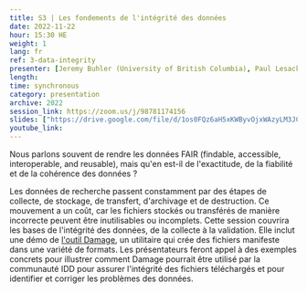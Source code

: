 ```yaml
---
title: S3 | Les fondements de l'intégrité des données
date: 2022-11-22
hour: 15:30 HE
weight: 1
lang: fr
ref: 3-data-integrity
presenter: [Jeremy Buhler (University of British Columbia), Paul Lesack (University of British Columbia), Margaret Vail (St. Francis Xavier University)]
length:
time: synchronous
category: presentation
archive: 2022
session_link: https://zoom.us/j/98781174156
slides: ["https://drive.google.com/file/d/1os0FQz6aH5xKWByvOjxWAzyLM3JCN8Xr/view?usp=share_link", "https://drive.google.com/file/d/1y3Y4sJYXxZ2T5R4-P-ubo213oCYaWFdZ/view?usp=share_link"]
youtube_link:
---
```

Nous parlons souvent de rendre les données FAIR (findable, accessible, interoperable, and reusable), mais qu'en est-il de l'exactitude, de la fiabilité et de la cohérence des données ? <!--more-->

Les données de recherche passent constamment par des étapes de collecte, de stockage, de transfert, d'archivage et de destruction. Ce mouvement a un coût, car les fichiers stockés ou transférés de manière incorrecte peuvent être inutilisables ou incomplets. Cette session couvrira les bases de l'intégrité des données, de la collecte à la validation. Elle inclut une démo de [l'outil Damage](https://ubc-library-rc.github.io/fcheck/), un utilitaire qui crée des fichiers manifeste dans une variété de formats. Les présentateurs feront appel à des exemples concrets pour illustrer comment Damage pourrait être utilisé par la communauté IDD pour assurer l'intégrité des fichiers téléchargés et pour identifier et corriger les problèmes des données.
